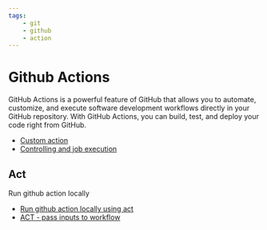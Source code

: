 ```yaml
---
tags:
    - git
    - github
    - action
---
```


# Github Actions

GitHub Actions is a powerful feature of GitHub that allows you to automate, customize, and execute software development workflows directly in your GitHub repository. With GitHub Actions, you can build, test, and deploy your code right from GitHub.

- [Custom action](github_action_using_custom_actions.md)
- [Controlling and job execution](github_action_controlling_workflow_and_job_execution.md)

## Act
Run github action locally

- [Run github action locally using act](github_action_run_local.md)
- [ACT - pass inputs to workflow](act/act_inputs.md)


